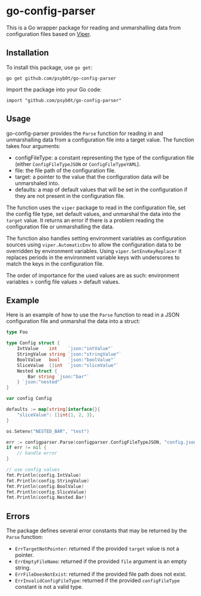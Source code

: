 # go-config-parser

This is a Go wrapper package for reading and unmarshalling data from configuration files based on [Viper](https://github.com/spf13/viper).

## Installation

To install this package, use `go get`:

```
go get github.com/psyb0t/go-config-parser
```

Import the package into your Go code:

```
import "github.com/psyb0t/go-config-parser"
```

## Usage

go-config-parser provides the `Parse` function for reading in and unmarshalling data from a configuration file into a target value. The function takes four arguments:

- configFileType: a constant representing the type of the configuration file (either `ConfigFileTypeJSON` or `ConfigFileTypeYAML`).
- file: the file path of the configuration file.
- target: a pointer to the value that the configuration data will be unmarshaled into.
- defaults: a map of default values that will be set in the configuration if they are not present in the configuration file.

The function uses the `viper` package to read in the configuration file, set the config file type, set default values, and unmarshal the data into the `target` value. It returns an error if there is a problem reading the configuration file or unmarshalling the data.

The function also handles setting environment variables as configuration sources using `viper.AutomaticEnv` to allow the configuration data to be overridden by environment variables. Using `viper.SetEnvKeyReplacer` it replaces periods in the environment variable keys with underscores to match the keys in the configuration file.

The order of importance for the used values are as such: environment variables > config file values > default values.

## Example

Here is an example of how to use the `Parse` function to read in a JSON configuration file and unmarshal the data into a struct:

```go
type Foo

type Config struct {
	IntValue    int    `json:"intValue"`
	StringValue string `json:"stringValue"`
	BoolValue   bool   `json:"boolValue"`
	SliceValue  []int  `json:"sliceValue"`
	Nested struct {
		Bar string `json:"bar"`
	} `json:"nested"`
}

var config Config

defaults := map[string]interface{}{
	"sliceValue": []int{1, 2, 3},
}

os.Setenv("NESTED_BAR", "test")

err := configparser.Parse(configparser.ConfigFileTypeJSON, "config.json", &config, defaults)
if err != nil {
	// handle error
}

// use config values
fmt.Println(config.IntValue)
fmt.Println(config.StringValue)
fmt.Println(config.BoolValue)
fmt.Println(config.SliceValue)
fmt.Println(config.Nested.Bar)
```

## Errors

The package defines several error constants that may be returned by the `Parse` function:

- `ErrTargetNotPointer`: returned if the provided `target` value is not a pointer.
- `ErrEmptyFileName`: returned if the provided `file` argument is an empty string.
- `ErrFileDoesNotExist`: returned if the provided file path does not exist.
- `ErrInvalidConfigFileType`: returned if the provided `configFileType` constant is not a valid type.
